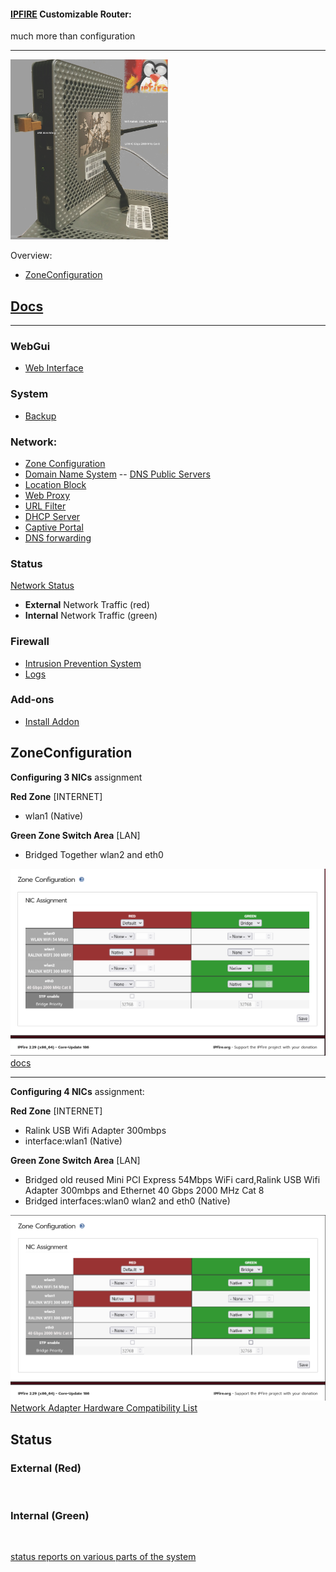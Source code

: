 #### [IPFIRE](https://www.ipfire.org/) Customizable Router:
much more than configuration

---
<img src="https://github.com/universalbit-dev/universalbit-dev/blob/main/ipfire/images/IPFIRE_HPT610.jpg" width="50%"></img>


Overview:
* [ZoneConfiguration](#ZoneConfiguration)



## [Docs](https://www.ipfire.org/docs)
---
### WebGui
* [Web Interface](https://www.ipfire.org/docs/configuration)
### System
* [Backup](https://www.ipfire.org/docs/configuration/system/backup)
### Network:
* [Zone Configuration](https://www.ipfire.org/docs/configuration/network/zoneconf)
* [Domain Name System](https://www.ipfire.org/docs/configuration/network/dns-server) -- [DNS Public Servers](https://www.ipfire.org/docs/dns/public-servers) 
* [Location Block](https://www.ipfire.org/docs/configuration/firewall/geoip-block)
* [Web Proxy](https://www.ipfire.org/docs/configuration/network/proxy)
* [URL Filter](https://www.ipfire.org/docs/configuration/network/proxy/url-filter)
* [DHCP Server](https://www.ipfire.org/docs/configuration/network/dhcp)
* [Captive Portal](https://www.ipfire.org/docs/configuration/network/captive)
* [DNS forwarding](https://www.ipfire.org/docs/configuration/network/dnsforward)

### Status
[Network Status](#Status)
* <strong>External</strong> Network Traffic (red)
* <strong>Internal</strong> Network Traffic (green)
  

### Firewall
* [Intrusion Prevention System](https://www.ipfire.org/docs/configuration/firewall/ips)
* [Logs](https://www.ipfire.org/docs/configuration/logs/firewall)
### Add-ons
* [Install Addon](https://www.ipfire.org/docs/search?q=install+addon)


## ZoneConfiguration 
<strong>Configuring 3 NICs</strong> assignment

<strong>Red Zone</strong>  [INTERNET]
* wlan1 (Native)  

<strong>Green Zone Switch Area</strong> [LAN] 
* Bridged Together wlan2 and eth0 


<img src="https://github.com/universalbit-dev/universalbit-dev/blob/main/ipfire/images/bridge_green_area.png" width="auto"></img>
[docs](https://www.ipfire.org/docs/configuration/network/zoneconf/bridge3nic2green)

---
<strong>Configuring 4 NICs</strong> assignment:


<strong>Red Zone</strong>  [INTERNET]
* Ralink USB Wifi Adapter 300mbps
* interface:wlan1 (Native)
  
<strong>Green Zone Switch Area</strong> [LAN]
* Bridged old reused  Mini PCI Express 54Mbps WiFi card,Ralink USB Wifi Adapter 300mbps and  Ethernet 40 Gbps 2000 MHz Cat 8
* Bridged interfaces:wlan0 wlan2 and eth0 (Native)

<img src="https://github.com/universalbit-dev/universalbit-dev/blob/main/ipfire/images/bridge_green_area_4.png" width="auto"></img>
[Network Adapter Hardware Compatibility List](https://www.ipfire.org/docs/hardware/networking)

## Status
### External (Red)
<img src="" width="auto"></img>

### Internal (Green)
<img src=""></img>


[status reports on various parts of the system](https://www.ipfire.org/docs/configuration/status)




